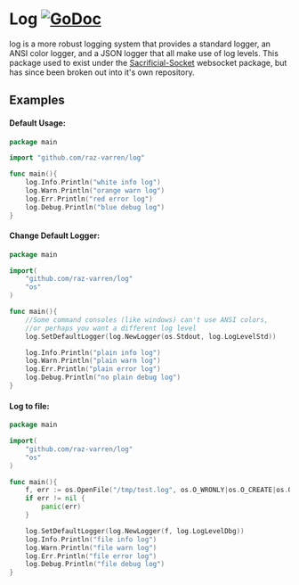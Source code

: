 Log [![GoDoc](https://godoc.org/github.com/raz-varren/log?status.svg)](https://godoc.org/github.com/raz-varren/log)
===

log is a more robust logging system that provides a standard logger, an ANSI color logger, and a JSON logger that all make use of log levels. This package used to exist under the [Sacrificial-Socket](https://github.com/raz-varren/sacrificial-socket) websocket package, but has since been broken out into it's own repository.

Examples
-----

#### Default Usage:
```go
package main

import "github.com/raz-varren/log"

func main(){
	log.Info.Println("white info log")
	log.Warn.Println("orange warn log")
	log.Err.Println("red error log")
	log.Debug.Println("blue debug log")
}
```

#### Change Default Logger:
```go
package main

import(
	"github.com/raz-varren/log"
	"os"
)

func main(){
	//Some command consoles (like windows) can't use ANSI colors, 
	//or perhaps you want a different log level
	log.SetDefaultLogger(log.NewLogger(os.Stdout, log.LogLevelStd))

	log.Info.Println("plain info log")
	log.Warn.Println("plain warn log")
	log.Err.Println("plain error log")
	log.Debug.Println("no plain debug log")
}
```

#### Log to file:
```go
package main

import(
	"github.com/raz-varren/log"
	"os"
)

func main(){
	f, err := os.OpenFile("/tmp/test.log", os.O_WRONLY|os.O_CREATE|os.O_TRUNC, 0644)
	if err != nil {
		panic(err)
	}

	log.SetDefaultLogger(log.NewLogger(f, log.LogLevelDbg))
	log.Info.Println("file info log")
	log.Warn.Println("file warn log")
	log.Err.Println("file error log")
	log.Debug.Println("file debug log")
}
```
